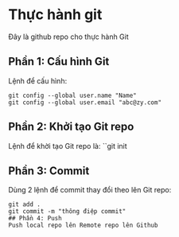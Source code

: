 # Thực hành git
Đây là github repo cho thực hành Git

## Phần 1: Cấu hình Git


Lệnh để cấu hình:


```
git config --global user.name "Name"
git config --global user.email "abc@zy.com"
```

## Phần 2: Khởi tạo Git repo
Lệnh để khời tạo Git repo là: ``git init 


## Phần 3: Commit
Dùng 2 lệnh để commit thay đổi theo lên Git repo:

```
git add .
git commit -m "thông điệp commit"
## Phần 4: Push
Push local repo lên Remote repo lên Github
